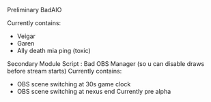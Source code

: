Preliminary BadAIO

Currently contains:
- Veigar
- Garen
- Ally death mia ping (toxic)

Secondary Module Script : Bad OBS Manager
(so u can disable draws before stream starts)
Currently contains:
- OBS scene switching at 30s game clock
- OBS scene switching at nexus end
Currently pre alpha
